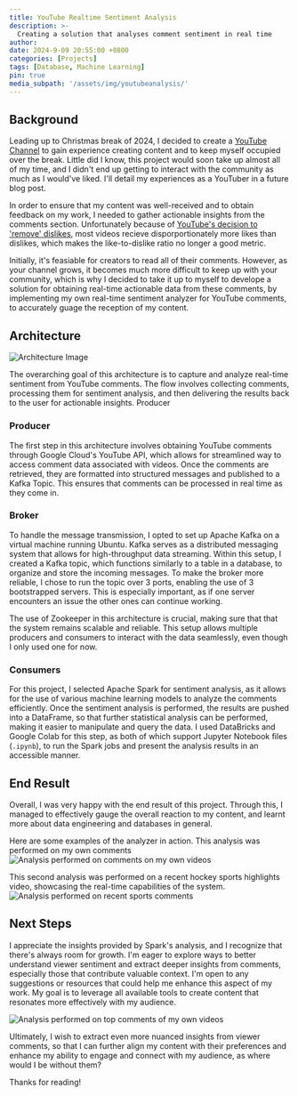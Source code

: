 ```yaml
---
title: YouTube Realtime Sentiment Analysis
description: >-
  Creating a solution that analyses comment sentiment in real time
author: 
date: 2024-9-09 20:55:00 +0800
categories: [Projects]
tags: [Database, Machine Learning]
pin: true
media_subpath: '/assets/img/youtubeanalysis/'
---
```


## Background

Leading up to Christmas break of 2024, I decided to create a [YouTube Channel](https://www.youtube.com/@halcyK) to gain experience creating content and to keep myself occupied over the break. Little did I know, this project would soon take up almost all of my time, and I didn't end up getting to interact with the community as much as I would've liked. I'll detail my experiences as a YouTuber in a future blog post.

In order to ensure that my content was well-received and to obtain feedback on my work, I needed to gather actionable insights from the comments section. Unfortunately because of [YouTube's decision to 'remove' dislikes](https://blog.youtube/news-and-events/update-to-youtube/), most videos recieve disporportionately more likes than dislikes, which makes the like-to-dislike ratio no longer a good metric.

Initially, it's feasiable for creators to read all of their comments. However, as your channel grows, it becomes much more difficult to keep up with your community, which is why I decided to take it up to myself to develope a solution for obtaining real-time actionable data from these comments, by implementing my own real-time sentiment analyzer for YouTube comments, to accurately guage the reception of my content.

## Architecture

![Architecture Image](youtube_analysis_architecture.png)

The overarching goal of this architecture is to capture and analyze real-time sentiment from YouTube comments. The flow involves collecting comments, processing them for sentiment analysis, and then delivering the results back to the user for actionable insights.
Producer

### Producer

The first step in this architecture involves obtaining YouTube comments through Google Cloud's YouTube API, which allows for streamlined way to access comment data associated with videos. Once the comments are retrieved, they are formatted into structured messages and published to a Kafka Topic. This ensures that comments can be processed in real time as they come in. 

### Broker

To handle the message transmission, I opted to set up Apache Kafka on a virtual machine running Ubuntu. Kafka serves as a distributed messaging system that allows for high-throughput data streaming. Within this setup, I created a Kafka topic, which functions similarly to a table in a database, to organize and store the incoming messages. To make the broker more reliable, I chose to run the topic over 3 ports, enabling the use of 3 bootstrapped servers. This is especially important, as if one server encounters an issue the other ones can continue working.

The use of Zookeeper in this architecture is crucial, making sure that that the system remains scalable and reliable. This setup allows multiple producers and consumers to interact with the data seamlessly, even though I only used one for now.

### Consumers

For this project, I selected Apache Spark for sentiment analysis, as it allows for the use of various machine learning models to analyze the comments efficiently. Once the sentiment analysis is performed, the results are pushed into a DataFrame, so that further statistical analysis can be performed, making it easier to manipulate and query the data. I used DataBricks and Google Colab for this step, as both of which support Jupyter Notebook files (`.ipynb`), to run the Spark jobs and present the analysis results in an accessible manner.

## End Result

Overall, I was very happy with the end result of this project. Through this, I managed to effectively gauge the overall reaction to my content, and learnt more about data engineering and databases in general. 

Here are some examples of the analyzer in action. This analysis was performed on my own comments
![Analysis performed on comments on my own videos](mycomments.png)

This second analysis was performed on a recent hockey sports highlights video, showcasing the real-time capabilities of the system.
![Analysis performed on recent sports comments](sportscomments.png)

## Next Steps

I appreciate the insights provided by Spark's analysis, and I recognize that there's always room for growth. I'm eager to explore ways to better understand viewer sentiment and extract deeper insights from comments, especially those that contribute valuable context. I'm open to any suggestions or resources that could help me enhance this aspect of my work. My goal is to leverage all available tools to create content that resonates more effectively with my audience.

![Analysis performed on top comments of my own videos](mycomments2.png)

Ultimately, I wish to extract even more nuanced insights from viewer comments, so that I can further align my content with their preferences and  enhance my ability to engage and connect with my audience, as where would I be without them?

Thanks for reading!
